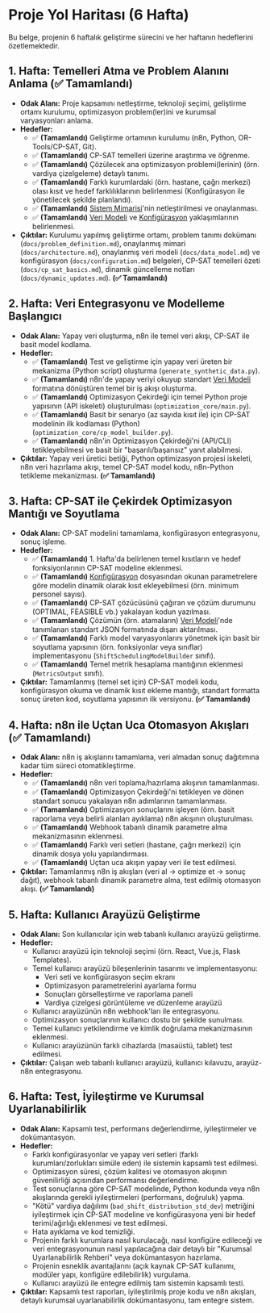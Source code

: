 # Proje Yol Haritası (6 Hafta)

Bu belge, projenin 6 haftalık geliştirme sürecini ve her haftanın hedeflerini özetlemektedir.

## 1. Hafta: Temelleri Atma ve Problem Alanını Anlama (✅ Tamamlandı)

*   **Odak Alanı:** Proje kapsamını netleştirme, teknoloji seçimi, geliştirme ortamı kurulumu, optimizasyon problem(ler)ini ve kurumsal varyasyonları anlama.
*   **Hedefler:**
    *   ✅ **(Tamamlandı)** Geliştirme ortamının kurulumu (n8n, Python, OR-Tools/CP-SAT, Git).
    *   ✅ **(Tamamlandı)** CP-SAT temelleri üzerine araştırma ve öğrenme.
    *   ✅ **(Tamamlandı)** Çözülecek ana optimizasyon problemi(lerinin) (örn. vardiya çizelgeleme) detaylı tanımı.
    *   ✅ **(Tamamlandı)** Farklı kurumlardaki (örn. hastane, çağrı merkezi) olası kısıt ve hedef farklılıklarının belirlenmesi (Konfigürasyon ile yönetilecek şekilde planlandı).
    *   ✅ **(Tamamlandı)** [Sistem Mimarisi](architecture.md)'nin netleştirilmesi ve onaylanması.
    *   ✅ **(Tamamlandı)** [Veri Modeli](data_model.md) ve [Konfigürasyon](configuration.md) yaklaşımlarının belirlenmesi.
*   **Çıktılar:** Kurulumu yapılmış geliştirme ortamı, problem tanımı dokümanı (`docs/problem_definition.md`), onaylanmış mimari (`docs/architecture.md`), onaylanmış veri modeli (`docs/data_model.md`) ve konfigürasyon (`docs/configuration.md`) belgeleri, CP-SAT temelleri özeti (`docs/cp_sat_basics.md`), dinamik güncelleme notları (`docs/dynamic_updates.md`). **(✅ Tamamlandı)**

## 2. Hafta: Veri Entegrasyonu ve Modelleme Başlangıcı

*   **Odak Alanı:** Yapay veri oluşturma, n8n ile temel veri akışı, CP-SAT ile basit model kodlama.
*   **Hedefler:**
    *   ✅ **(Tamamlandı)** Test ve geliştirme için yapay veri üreten bir mekanizma (Python script) oluşturma (`generate_synthetic_data.py`).
    *   ✅ **(Tamamlandı)** n8n'de yapay veriyi okuyup standart [Veri Modeli](data_model.md) formatına dönüştüren temel bir iş akışı oluşturma.
    *   ✅ **(Tamamlandı)** Optimizasyon Çekirdeği için temel Python proje yapısının (API iskeleti) oluşturulması (`optimization_core/main.py`).
    *   ✅ **(Tamamlandı)** Basit bir senaryo (az sayıda kısıt ile) için CP-SAT modelinin ilk kodlaması (Python) (`optimization_core/cp_model_builder.py`).
    *   ✅ **(Tamamlandı)** n8n'in Optimizasyon Çekirdeği'ni (API/CLI) tetikleyebilmesi ve basit bir "başarılı/başarısız" yanıt alabilmesi.
*   **Çıktılar:** Yapay veri üretici betiği, Python optimizasyon projesi iskeleti, n8n veri hazırlama akışı, temel CP-SAT model kodu, n8n-Python tetikleme mekanizması. **(✅ Tamamlandı)**

## 3. Hafta: CP-SAT ile Çekirdek Optimizasyon Mantığı ve Soyutlama

*   **Odak Alanı:** CP-SAT modelini tamamlama, konfigürasyon entegrasyonu, sonuç işleme.
*   **Hedefler:**
    *   ✅ **(Tamamlandı)** 1. Hafta'da belirlenen temel kısıtların ve hedef fonksiyonlarının CP-SAT modeline eklenmesi.
    *   ✅ **(Tamamlandı)** [Konfigürasyon](configuration.md) dosyasından okunan parametrelere göre modelin dinamik olarak kısıt ekleyebilmesi (örn. minimum personel sayısı).
    *   ✅ **(Tamamlandı)** CP-SAT çözücüsünü çağıran ve çözüm durumunu (OPTIMAL, FEASIBLE vb.) yakalayan kodun yazılması.
    *   ✅ **(Tamamlandı)** Çözümün (örn. atamaların) [Veri Modeli](data_model.md)'nde tanımlanan standart JSON formatında dışarı aktarılması.
    *   ✅ **(Tamamlandı)** Farklı model varyasyonlarını yönetmek için basit bir soyutlama yapısının (örn. fonksiyonlar veya sınıflar) implementasyonu (`ShiftSchedulingModelBuilder` sınıfı).
    *   ✅ **(Tamamlandı)** Temel metrik hesaplama mantığının eklenmesi (`MetricsOutput` sınıfı).
*   **Çıktılar:** Tamamlanmış (temel set için) CP-SAT modeli kodu, konfigürasyon okuma ve dinamik kısıt ekleme mantığı, standart formatta sonuç üreten kod, soyutlama yapısının ilk versiyonu. **(✅ Tamamlandı)**

## 4. Hafta: n8n ile Uçtan Uca Otomasyon Akışları (✅ Tamamlandı)

*   **Odak Alanı:** n8n iş akışlarını tamamlama, veri almadan sonuç dağıtımına kadar tüm süreci otomatikleştirme.
*   **Hedefler:**
    *   ✅ **(Tamamlandı)** n8n veri toplama/hazırlama akışının tamamlanması.
    *   ✅ **(Tamamlandı)** Optimizasyon Çekirdeği'ni tetikleyen ve dönen standart sonucu yakalayan n8n adımlarının tamamlanması.
    *   ✅ **(Tamamlandı)** Optimizasyon sonuçlarını işleyen (örn. basit raporlama veya belirli alanları ayıklama) n8n akışının oluşturulması.
    *   ✅ **(Tamamlandı)** Webhook tabanlı dinamik parametre alma mekanizmasının eklenmesi.
    *   ✅ **(Tamamlandı)** Farklı veri setleri (hastane, çağrı merkezi) için dinamik dosya yolu yapılandırması.
    *   ✅ **(Tamamlandı)** Uçtan uca akışın yapay veri ile test edilmesi.
*   **Çıktılar:** Tamamlanmış n8n iş akışları (veri al → optimize et → sonuç dağıt), webhook tabanlı dinamik parametre alma, test edilmiş otomasyon akışı. **(✅ Tamamlandı)**

## 5. Hafta: Kullanıcı Arayüzü Geliştirme

*   **Odak Alanı:** Son kullanıcılar için web tabanlı kullanıcı arayüzü geliştirme.
*   **Hedefler:**
    *   Kullanıcı arayüzü için teknoloji seçimi (örn. React, Vue.js, Flask Templates).
    *   Temel kullanıcı arayüzü bileşenlerinin tasarımı ve implementasyonu:
        *   Veri seti ve konfigürasyon seçim ekranı
        *   Optimizasyon parametrelerini ayarlama formu
        *   Sonuçları görselleştirme ve raporlama paneli
        *   Vardiya çizelgesi görüntüleme ve düzenleme arayüzü
    *   Kullanıcı arayüzünün n8n webhook'ları ile entegrasyonu.
    *   Optimizasyon sonuçlarının kullanıcı dostu bir şekilde sunulması.
    *   Temel kullanıcı yetkilendirme ve kimlik doğrulama mekanizmasının eklenmesi.
    *   Kullanıcı arayüzünün farklı cihazlarda (masaüstü, tablet) test edilmesi.
*   **Çıktılar:** Çalışan web tabanlı kullanıcı arayüzü, kullanıcı kılavuzu, arayüz-n8n entegrasyonu.

## 6. Hafta: Test, İyileştirme ve Kurumsal Uyarlanabilirlik

*   **Odak Alanı:** Kapsamlı test, performans değerlendirme, iyileştirmeler ve dokümantasyon.
*   **Hedefler:**
    *   Farklı konfigürasyonlar ve yapay veri setleri (farklı kurumları/zorlukları simüle eden) ile sistemin kapsamlı test edilmesi.
    *   Optimizasyon süresi, çözüm kalitesi ve otomasyon akışının güvenilirliği açısından performansı değerlendirme.
    *   Test sonuçlarına göre CP-SAT modelinde, Python kodunda veya n8n akışlarında gerekli iyileştirmeleri (performans, doğruluk) yapma.
    *   "Kötü" vardiya dağılımı (`bad_shift_distribution_std_dev`) metriğini iyileştirmek için CP-SAT modeline ve konfigürasyona yeni bir hedef terimi/ağırlığı eklenmesi ve test edilmesi.
    *   Hata ayıklama ve kod temizliği.
    *   Projenin farklı kurumlara nasıl kurulacağı, nasıl konfigüre edileceği ve veri entegrasyonunun nasıl yapılacağına dair detaylı bir "Kurumsal Uyarlanabilirlik Rehberi" veya dokümantasyon hazırlama.
    *   Projenin esneklik avantajlarını (açık kaynak CP-SAT kullanımı, modüler yapı, konfigüre edilebilirlik) vurgulama.
    *   Kullanıcı arayüzü ile entegre edilmiş tam sistemin kapsamlı testi.
*   **Çıktılar:** Kapsamlı test raporları, iyileştirilmiş proje kodu ve n8n akışları, detaylı kurumsal uyarlanabilirlik dokümantasyonu, tam entegre sistem.